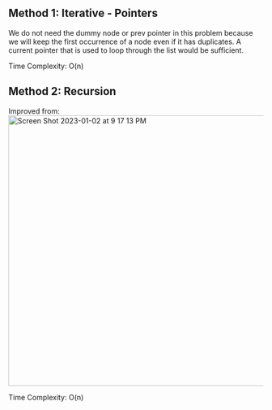 ## Method 1: Iterative - Pointers

We do not need the dummy node or prev pointer in this problem because we will keep the first occurrence of a node even if it has duplicates. A current pointer that is used to loop through the list would be sufficient. </br>

Time Complexity: O(n)

## Method 2: Recursion

Improved from: </br>
<img width="533" alt="Screen Shot 2023-01-02 at 9 17 13 PM" src="https://user-images.githubusercontent.com/106039830/210295986-2b2e0600-c6fc-490b-8b2a-75ef25dee28d.png">



Time Complexity: O(n)
